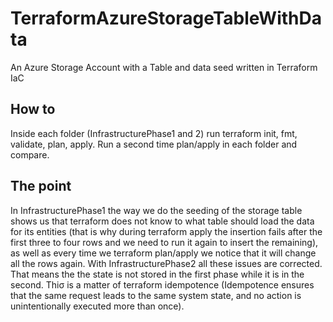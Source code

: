 # TerraformAzureStorageTableWithData
An Azure Storage Account with a Table and data seed written in Terraform IaC

## How to
Inside each folder (InfrastructurePhase1 and 2) run terraform init, fmt, validate, plan, apply. Run a second time plan/apply in each folder and compare.

## The point
In InfrastructurePhase1 the way we do the seeding of the storage table shows us that terraform does not know to what table should load the data for its entities (that is why during terraform apply the insertion fails after the first three to four rows and we need to run it again to insert the remaining), as well as every time we terraform plan/apply we notice that it will change all the rows again. With InfrastructurePhase2 all these issues are corrected.
That means the the state is not stored in the first phase while it is in the second. Thiσ is a matter of terraform idempotence (Idempotence ensures that the same request leads to the same system state, and no action is unintentionally executed more than once).
